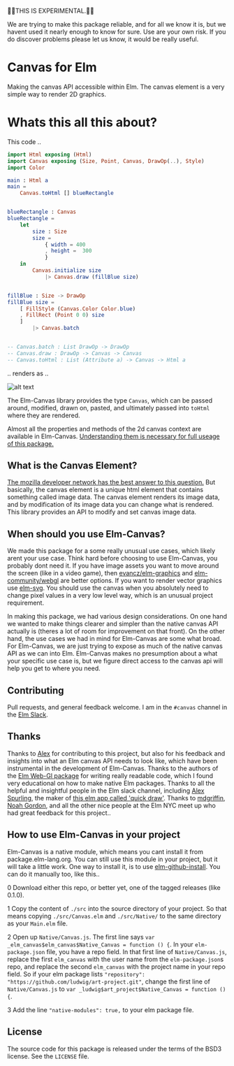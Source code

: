 🚨🚨THIS IS EXPERIMENTAL.🚨🚨 

We are trying to make this package reliable, and for all we know it is, but we havent used it nearly enough to know for sure. Use are your own risk. If you do discover problems please let us know, it would be really useful.

# Canvas for Elm

Making the canvas API accessible within Elm. The canvas element is a very simple way to render 2D graphics.

# Whats this all this about?

This code ..

``` elm
import Html exposing (Html)
import Canvas exposing (Size, Point, Canvas, DrawOp(..), Style)
import Color

main : Html a
main =
    Canvas.toHtml [] blueRectangle


blueRectangle : Canvas
blueRectangle =
    let
        size : Size
        size =
            { width = 400
            , height =  300
            }
    in
        Canvas.initialize size
            |> Canvas.draw (fillBlue size)


fillBlue : Size -> DrawOp
fillBlue size =
    [ FillStyle (Canvas.Color Color.blue)
    , FillRect (Point 0 0) size
    ]
        |> Canvas.batch


-- Canvas.batch : List DrawOp -> DrawOp
-- Canvas.draw : DrawOp -> Canvas -> Canvas
-- Canvas.toHtml : List (Attribute a) -> Canvas -> Html a
```

.. renders as ..

![alt text](http://i.imgur.com/SruZuvZ.png "Simple Canvas Render")


The Elm-Canvas library provides the type `Canvas`, which can be passed around, modified, drawn on, pasted, and ultimately passed into `toHtml` where they are rendered.

Almost all the properties and methods of the 2d canvas context are available in Elm-Canvas. [Understanding them is necessary for full useage of this package.](https://developer.mozilla.org/en-US/docs/Web/API/CanvasRenderingContext2D)


## What is the Canvas Element?

[The mozilla developer network has the best answer to this question.](https://developer.mozilla.org/en-US/docs/Web/API/Canvas_API) But basically, the canvas element is a unique html element that contains something called image data. The canvas element renders its image data, and by modification of its image data you can change what is rendered. This library provides an API to modify and set canvas image data.


## When should you use Elm-Canvas?

We made this package for a some really unusual use cases, which likely arent your use case. Think hard before choosing to use Elm-Canvas, you probably dont need it. If you have image assets you want to move around the screen (like in a video game), then [evancz/elm-graphics](https://github.com/evancz/elm-graphics) and [elm-community/webgl](https://github.com/elm-community/webgl) are better options. If you want to render vector graphics use [elm-svg](http://package.elm-lang.org/packages/elm-lang/svg/latest). You should use the canvas when you absolutely need to change pixel values in a very low level way, which is an unusual project requirement.

In making this package, we had various design considerations. On one hand we wanted to make things clearer and simpler than the native canvas API actually is (theres a lot of room for improvement on that front). On the other hand, the use cases we had in mind for Elm-Canvas are some what broad. For Elm-Canvas, we are just trying to expose as much of the native canvas API as we can into Elm. Elm-Canvas makes no presumption about a what your specific use case is, but we figure direct access to the canvas api will help you get to where you need.

## Contributing

Pull requests, and general feedback welcome. I am in the `#canvas` channel in the [Elm Slack](https://elmlang.slack.com).

## Thanks

Thanks to [Alex](https://github.com/mrozbarry) for contributing to this project, but also for his feedback and insights into what an Elm canvas API needs to look like, which have been instrumental in the development of Elm-Canvas. Thanks to the authors of the [Elm Web-Gl package](https://github.com/elm-community/webgl) for writing really readable code, which I found very educational on how to make native Elm packages. Thanks to all the helpful and insightful people in the Elm slack channel, including [Alex Spurling](https://github.com/alexspurling), the maker of [this elm app called 'quick draw'](https://github.com/alexspurling). Thanks to [mdgriffin](https://github.com/mdgriffith), [Noah Gordon](https://github.com/noahzgordon), and all the other nice people at the Elm NYC meet up who had great feedback for this project.. 

## How to use Elm-Canvas in your project

Elm-Canvas is a native module, which means you cant install it from package.elm-lang.org. You can still use this module in your project, but it will take a little work. One way to install it, is to use [elm-github-install](https://github.com/gdotdesign/elm-github-install). You can do it manually too, like this..

0 Download either this repo, or better yet, one of the tagged releases (like 0.1.0).

1 Copy the content of `./src` into the source directory of your project. So that means copying `./src/Canvas.elm` and `./src/Native/` to the same directory as your `Main.elm` file.

2 Open up `Native/Canvas.js`. The first line says `var _elm_canvas$elm_canvas$Native_Canvas = function () {`. In your `elm-package.json` file, you have a repo field. In that first line of `Native/Canvas.js`, replace the first `elm_canvas` with the user name from the `elm-package.json`s repo, and replace the second `elm_canvas` with the project name in your repo field. So if your elm package lists `"repository": "https://github.com/ludwig/art-project.git"`, change the first line of `Native/Canvas.js` to `var _ludwig$art_project$Native_Canvas = function () {`.

3 Add the line `"native-modules": true,` to your elm package file.

## License

The source code for this package is released under the terms of the BSD3 license. See the `LICENSE` file.



